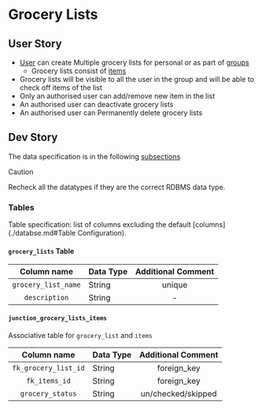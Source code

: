 # Grocery Lists

## User Story

- [User](./users.md) can create Multiple grocery lists for personal or as part of [groups](./groups.md)
  - Grocery lists consist of [items](./items.md)
- Grocery lists will be visible to all the user in the group and will be able to check off items of the list
- Only an authorised user can add/remove new item in the list
- An authorised user can deactivate grocery lists
- An authorised user can Permanently delete grocery lists


## Dev Story
The data specification is in the following [subsections](#Tables)

> [!CAUTION]
> Recheck all the datatypes if they are the correct RDBMS data type.

### Tables

Table specification: list of columns excluding the default [columns](./databse.md#Table Configuration).

#### `grocery_lists` Table

|      Column name      | Data Type | Additional Comment |
|:---------------------:|:----------|:------------------:|
|  `grocery_list_name`  | String    |       unique       |
|     `description`     | String    |         -          |

#### `junction_grocery_lists_items`
Associative table for `grocery_list` and `items`

|     Column name      | Data Type | Additional Comment |
|:--------------------:|:----------|:------------------:|
| `fk_grocery_list_id` | String    |    foreign_key     |
|    `fk_items_id`     | String    |    foreign_key     |
|   `grocery_status`   | String    | un/checked/skipped |